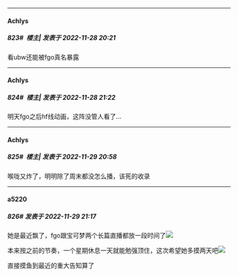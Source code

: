 

*****

####  Achlys  
##### 823#         楼主| 发表于 2022-11-28 20:21

看ubw还能被fgo真名暴露



*****

####  Achlys  
##### 824#         楼主| 发表于 2022-11-28 21:22

明天fgo之后hf线动画，这阵没管人看了...



*****

####  Achlys  
##### 825#         楼主| 发表于 2022-11-29 20:58

喉咙又炸了，明明除了周末都没怎么播，该死的收录



*****

####  a5220  
##### 826#       发表于 2022-11-29 21:17

她是最近飘了，fgo跟宝可梦两个长篇直播都放一段时间了<img src="https://static.saraba1st.com/image/smiley/face2017/004.gif" referrerpolicy="no-referrer">

本来按之前的节奏，一个星期休息一天就能勉强顶住，这次希望她多摸两天吧<img src="https://static.saraba1st.com/image/smiley/face2017/125.png" referrerpolicy="no-referrer">

直接摸鱼到最近的重大告知算了

